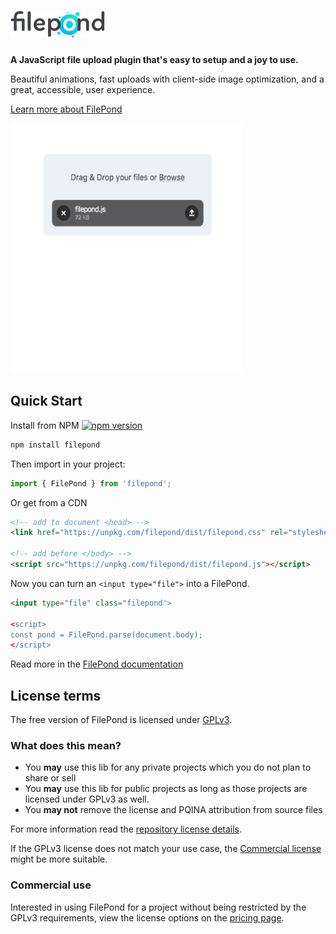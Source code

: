 # <img src="https://github.com/pqina/filepond-github-assets/blob/master/logo.svg" height="44" alt="FilePond"/>

**A JavaScript file upload plugin that's easy to setup and a joy to use.**

Beautiful animations, fast uploads with client-side image optimization, and a great, accessible, user experience.

[Learn more about FilePond](https://pqina.nl/filepond)


<img src="https://github.com/pqina/filepond-github-assets/blob/master/filepond-animation-01.gif" width="370" height="400" alt=""/>


## Quick Start

Install from NPM [![npm version](https://badge.fury.io/js/filepond.svg)](https://badge.fury.io/js/filepond)
```bash
npm install filepond
```

Then import in your project:

```js
import { FilePond } from 'filepond';
```

Or get from a CDN

```html
<!-- add to document <head> -->
<link href="https://unpkg.com/filepond/dist/filepond.css" rel="stylesheet">

<!-- add before </body> -->
<script src="https://unpkg.com/filepond/dist/filepond.js"></script>
```

Now you can turn an `<input type="file">` into a FilePond.

```html
<input type="file" class="filepond'>

<script>
const pond = FilePond.parse(document.body);
</script>
```

Read more in the [FilePond documentation](https://pqina.nl/filepond/docs/patterns/getting-started/)


## License terms

The free version of FilePond is licensed under [GPLv3](https://opensource.org/licenses/GPL-3.0).

### What does this mean?

* You **may** use this lib for any private projects which you do not plan to share or sell
* You **may** use this lib for public projects as long as those projects are licensed under GPLv3 as well.
* You **may not** remove the license and PQINA attribution from source files

For more information read the [repository license details](https://github.com/pqina/filepond/blob/master/LICENSE).

If the GPLv3 license does not match your use case, the [Commercial license](https://pqina.nl/filepond/pricing.html#commercial-license) might be more suitable.

### Commercial use

Interested in using FilePond for a project without being restricted by the GPLv3 requirements, view the license options on the [pricing page](https://pqina.nl/filepond/pricing.html#commercial-license).
